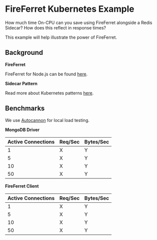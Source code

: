 # FireFerret Kubernetes Example

How much time On-CPU can you save using FireFerret alongside a Redis Sidecar? How does this reflect in response times?

This example will help illustrate the power of FireFerret.

## Background

**FireFerret**

FireFerret for Node.js can be found [here](https://github.com/mster/fireferret).

**Sidecar Pattern**

Read more about Kubernetes patterns [here](https://kubernetes.io/blog/2015/06/the-distributed-system-toolkit-patterns/).

## Benchmarks

We use [Autocannon](https://github.com/mcollina/autocannon) for local load testing.

**MongoDB Driver**

| Active Connections | Req/Sec | Bytes/Sec |
| ------------------ | ------- | --------- |
| 1                  | X       | Y         |
| 5                  | X       | Y         |
| 10                 | X       | Y         |
| 50                 | X       | Y         |

**FireFerret Client**

| Active Connections | Req/Sec | Bytes/Sec |
| ------------------ | ------- | --------- |
| 1                  | X       | Y         |
| 5                  | X       | Y         |
| 10                 | X       | Y         |
| 50                 | X       | Y         |
